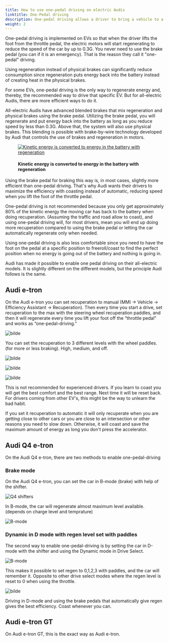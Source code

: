 ```yaml
---
title: How to use one-pedal driving on electric Audis
linktitle: One-Pedal driving
description: One-pedal driving allows a driver to bring a vehicle to a complete stop without using the brake pedal. One-pedal-driving is possible on all-electric Audis.
weight: 2
---
```

<!-- markdownlint-disable MD033 -->
One-pedal driving is implemented on EVs so that when the driver lifts the foot from the throttle pedal, the electric motors will start regenerating to reduce the speed of the car by up to 0.3G. You never need to use the brake pedal (you can if it is an emergency). That is the reason they call it "one-pedal" driving.

Using regeneration instead of physical brakes can significantly reduce consumption since regeneration puts energy back into the battery instead of creating heat in the physical brakes.

For some EVs, one-pedal driving is the only way to regenerate energy and, thereby, the recommended way to drive that specific EV. But for all-electric Audis, there are more efficient ways to do it.

All-electric Audis have advanced blended brakes that mix regeneration and physical brakes using the brake pedal. Utilizing the brake pedal, you will regenerate and put energy back into the battery as long as you reduce speed by less than 0.3G. Above that, the system will also use physical brakes. This blending is possible with brake-by-wire technology developed by Audi that controls the use of brakes and regeneration in motors.

<figure>
    <a href="https://media.electrichasgoneaudi.net/multimedia/guides/regen/recuperation.png">
        <img src="https://media.electrichasgoneaudi.net/multimedia/guides/regen/recuperations.png" alt="Kinetic energy is converted to energy in the battery with regeneration" title="Kinetic energy is converted to energy in the battery with regeneration">
    </a>
    <figcaption><h4>Kinetic energy is converted to energy in the battery with regeneration</h4></figcaption>
</figure>

Using the brake pedal for braking this way is, in most cases, slightly more efficient than one-pedal driving. That's why Audi wants their drivers to maximize the efficiency with coasting instead of automatic, reducing speed when you lift the foot of the throttle pedal.

One-pedal driving is not recommended because you only get approximately 80% of the kinetic energy the moving car has back to the battery when doing recuperation. (Assuming the traffic and road allow to coast), and using one-pedal driving will, for most drivers, mean you will end up doing more recuperation compared to using the brake pedal or letting the car automatically regenerate only when needed.

Using one-pedal driving is also less comfortable since you need to have the foot on the pedal at a specific position to freeroll/coast to find the perfect position when no energy is going out of the battery and nothing is going in.

Audi has made it possible to enable one pedal driving on their all-electric models. It is slightly different on the different models, but the principle Audi follows is the same.

## Audi e-tron

On the Audi e-tron you can set recuperation to manual (MMI -> Vehicle -> Efficiency Assistant -> Recuperation). Then every time you start a drive, set recuperation to the max with the steering wheel recuperation paddles, and then it will regenerate every time you lift your foot off the “throttle pedal” and works as “one-pedal-driving.”

![bilde](https://media.electrichasgoneaudi.net/multimedia/guides/onepedaldriving/recuperationmode.png "Recuperation mode")

You can set the recuperation to 3 different levels with the wheel paddles. (for more or less braking). High, medium, and off.

![bilde](https://media.electrichasgoneaudi.net/multimedia/guides/onepedaldriving/paddleleft.png "Left paddle to increase regen.")

![bilde](https://media.electrichasgoneaudi.net/multimedia/guides/onepedaldriving/paddleright.png "Right paddle to reduce regen.")

![bilde](https://media.electrichasgoneaudi.net/multimedia/guides/onepedaldriving/regenlevel.png "This shows how the regen is on 50% on max.")

This is not recommended for experienced drivers. If you learn to coast you will get the best comfort and the best range.
Next time it will be reset back. For drivers coming from other EV's, this might be the way to unlearn the bad habit.

If you set it recuperation to automatic it will only recuperate when you are getting close to other cars or you are close to an intersection or other reasons you need to slow down.  Otherwise, it will coast and save the maximum amount of energy as long you don't press the accelerator.

## Audi Q4 e-tron

On the Audi Q4 e-tron, there are two methods to enable one-pedal-driving

### Brake mode

On the Audi Q4 e-tron, you can set the car in B-mode (brake) with help of the shifter. 

![Q4 shifters](https://media.electrichasgoneaudi.net/multimedia/guides/onepedaldriving/q4shifter.jpg "Gear shifter Audi Q4 with D/B mode")

In B-mode, the car will regenerate almost maximum level available. (depends on charge level and temprature)

![B-mode](https://media.electrichasgoneaudi.net/multimedia/guides/onepedaldriving/bmode.jpg "B-mode - Car regenerates when foot is removed from throttle pedal")

### Dynamic in D mode with regen level set with paddles

The second way to enable one-pedal-driving is by setting the car in D-mode with the shifter and using the Dynamic mode in Drive Select.

![B-mode](https://media.electrichasgoneaudi.net/multimedia/guides/onepedaldriving/q4paddelss.jpg "B-mode - Car regenerates when foot is removed from throttle pedal")

This makes it possible to set regen to 0,1,2,3 with paddles, and the car will remember it. Opposite to other drive select modes where the regen level is reset to 0 when using the throttle.

![bilde](https://media.electrichasgoneaudi.net/multimedia/guides/onepedaldriving/regenlevelq4.jpg "The green bars to the right of the D show the regen level set in dynamic mode in drive select.")

Driving in D-mode and using the brake pedals that automatically give regen gives the best efficiency. Coast whenever you can.

## Audi e-tron GT

On Audi e-tron GT, this is the exact way as Audi e-tron.
